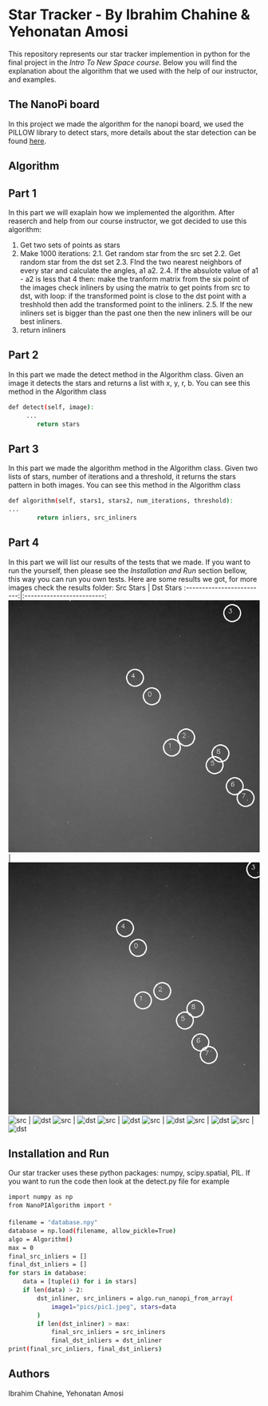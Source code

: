 # Star Tracker - By Ibrahim Chahine & Yehonatan Amosi
This repository represents our star tracker implemention in python for the final project in the _Intro To New Space course_.
Below you will find the explanation about the algorithm that we used with the help of our instructor, and examples.

## The NanoPi board
In this project we made the algorithm for the nanopi board, we used the PILLOW library to detect stars, more details about the star detection can be found [here](https://github.com/ibrahimchahine/star-tracker/blob/main/NanoPIAlgorithm.py).

## Algorithm
## Part 1
In this part we will exaplain how we implemented the algorithm.
After reaserch and help from our course instructor, we got decided to use this algorithm:
1. Get two sets of points as stars
2. Make 1000 iterations:
2.1. Get random star from the src set
2.2. Get random star from the dst set
2.3. FInd the two nearest neighbors of every star and calculate the angles, a1 a2.
2.4. If the absulote value of a1 - a2 is less that 4 then:
    make the tranform matrix from the six point of the images 
    check inliners by using the matrix to get points from src to dst, with loop:
    if the transformed point is close to the dst point with a treshhold then add the transformed point
    to the inliners.
2.5. If the new inliners set is bigger than the past one then the new inliners will be our best inliners.
3. return inliners

## Part 2
In this part we made the detect method in the Algorithm class. Given an image it detects the stars and returns a list with x, y, r, b.
You can see this method in the Algorithm class 
```sh
def detect(self, image):
     ...
        return stars
```
## Part 3
In this part we made the algorithm method in the Algorithm class. Given two lists of stars, number of iterations and a threshold, it returns the stars pattern in both images.
You can see this method in the Algorithm class 
```sh
def algorithm(self, stars1, stars2, num_iterations, threshold):
...
        return inliers, src_inliners
```
## Part 4
In this part we will list our results of the tests that we made.
If you want to run the yourself, then please see the _Installation and Run_ section bellow, this way you can run you own tests.
Here are some results we got, for more images check the results folder:
Src Stars            |  Dst Stars
:-------------------------:|:-------------------------:
![src](https://github.com/ibrahimchahine/star-tracker/blob/main/results/src.png)  |  ![dst](https://github.com/ibrahimchahine/star-tracker/blob/main/results/dst.png)
![src](https://github.com/ibrahimchahine/star-tracker-ex1/blob/main/results/src2.png)  |  ![dst](https://github.com/ibrahimchahine/star-tracker-ex1/blob/main/results/dst2.png)
![src](https://github.com/ibrahimchahine/star-tracker-ex1/blob/main/results/src3.png)  |  ![dst](https://github.com/ibrahimchahine/star-tracker-ex1/blob/main/results/dst3.png)
![src](https://github.com/ibrahimchahine/star-tracker-ex1/blob/main/results/src9.png)  |  ![dst](https://github.com/ibrahimchahine/star-tracker-ex1/blob/main/results/dst9.png)
![src](https://github.com/ibrahimchahine/star-tracker-ex1/blob/main/results/src6.png)  |  ![dst](https://github.com/ibrahimchahine/star-tracker-ex1/blob/main/results/dst6.png)
![src](https://github.com/ibrahimchahine/star-tracker-ex1/blob/main/results/src7.png)  |  ![dst](https://github.com/ibrahimchahine/star-tracker-ex1/blob/main/results/dst7.png)
![src](https://github.com/ibrahimchahine/star-tracker-ex1/blob/main/results/src8.png)  |  ![dst](https://github.com/ibrahimchahine/star-tracker-ex1/blob/main/results/dst8.png)
## Installation and Run
Our star tracker uses these python packages: numpy, scipy.spatial, PIL.
If you want to run the code then look at the detect.py file for example
```sh
import numpy as np
from NanoPIAlgorithm import *

filename = "database.npy"
database = np.load(filename, allow_pickle=True)
algo = Algorithm()
max = 0
final_src_inliers = []
final_dst_inliers = []
for stars in database:
    data = [tuple(i) for i in stars]
    if len(data) > 2:
        dst_inliner, src_inliners = algo.run_nanopi_from_array(
            image1="pics/pic1.jpeg", stars=data
        )
        if len(dst_inliner) > max:
            final_src_inliers = src_inliners
            final_dst_inliers = dst_inliner
print(final_src_inliers, final_dst_inliers)
```

## Authors
Ibrahim Chahine, Yehonatan Amosi
